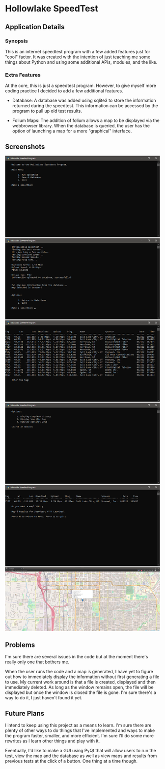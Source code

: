# Hollowlake SpeedTest

## Application Details

### Synopsis
This is an internet speedtest program with a few added features just for "cool" factor. It was created with the intention of just teaching me some things about Python and using some additional APIs, modules, and the like. 

### Extra Features
At the core, this is just a speedtest program. However, to give myself more coding practice I decided to add a few additional features. 

- Database: 
A database was added using sqlite3 to store the information returned during the speedtest. This information can be accessed by the program to pull up old test results. 

- Folium Maps: 
The addition of folium allows a map to be displayed via the webbrowser library. When the database is queried, the user has the option of launching a map for a more "graphical" interface. 

## Screenshots

![image](/screenshots/mainmenu.png)
![image](/screenshots/testcompletion.png)
![image](/screenshots/database.png)
![image](/screenshots/search.png)
![image](/screenshots/tagsearch.png)
![image](/screenshots/map.png)

## Problems
I'm sure there are several issues in the code but at the moment there's really only one that bothers me. 

When the user runs the code and a map is generated, I have yet to figure out how to immediately display the information without first generating a file to use. My current work around is that a file is created, displayed and then immediately deleted. As long as the window remains open, the file will be displayed but once the window is closed the file is gone. I'm sure there's a way to do it, I just haven't found it yet. 

## Future Plans
I intend to keep using this project as a means to learn. I'm sure there are plenty of other ways to do things that I've implemented and ways to make the program faster, smaller, and more efficient. I'm sure I'll do some more rewrites as I learn other things and play with it. 

Eventually, I'd like to make a GUI using PyQt that will allow users to run the test, view the map and the database as well as view maps and results from previous tests at the click of a button. One thing at a time though. 

